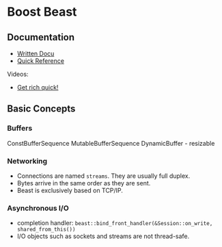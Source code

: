 # Boost Beast

## Documentation

- [Written Docu](https://www.boost.org/doc/libs/master/libs/beast/doc/html/index.html)
- [Quick Reference](https://www.boost.org/doc/libs/master/libs/beast/doc/html/beast/quickref.html)

Videos:
- [Get rich quick!](https://www.youtube.com/watch?v=7FQwAjELMek&t=2037s)

## Basic Concepts

### Buffers

ConstBufferSequence
MutableBufferSequence
DynamicBuffer - resizable

### Networking

- Connections are named `streams`. They are usually full duplex.
- Bytes arrive in the same order as they are sent.
- Beast is exclusively based on TCP/IP.

### Asynchronous I/O

- completion handler: `beast::bind_front_handler(&Session::on_write, shared_from_this())`
- I/O objects such as sockets and streams are not thread-safe.